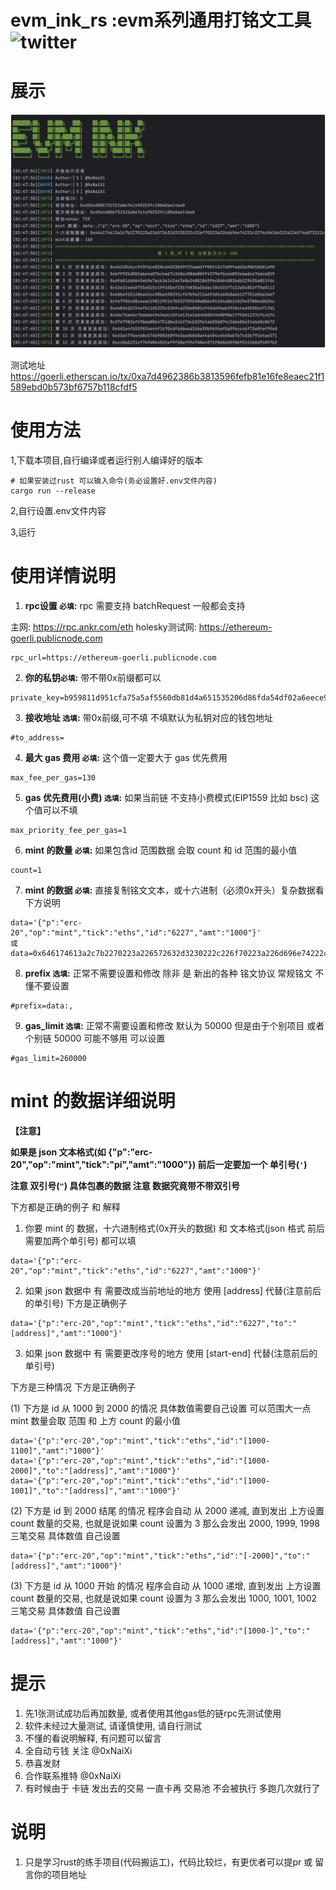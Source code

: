# evm_ink_rs :evm系列通用打铭文工具 ![twitter](https://img.shields.io/twitter/follow/0xNaiXi?style=social)

# 展示
![img.png](./img.png)

测试地址
https://goerli.etherscan.io/tx/0xa7d4962386b3813596fefb81e16fe8eaec21f1589ebd0b573bf6757b118cfdf5
# 使用方法
1,下载本项目,自行编译或者运行别人编译好的版本
```
# 如果安装过rust 可以输入命令(务必设置好.env文件内容)
cargo run --release
```
2,自行设置.env文件内容

3,运行

# 使用详情说明
1. **rpc设置 `必填`:**  rpc 需要支持 batchRequest 一般都会支持 

主网: https://rpc.ankr.com/eth  holesky测试网: https://ethereum-goerli.publicnode.com
```
rpc_url=https://ethereum-goerli.publicnode.com
```

2. **你的私钥`必填`:** 带不带0x前缀都可以
```
private_key=b959811d951cfa75a5af5560db81d4a651535206d86fda54df02a6eece90d2b0
```
3. **接收地址 `选填`:** 带0x前缀,可不填 不填默认为私钥对应的钱包地址
```
#to_address=
```
4. **最大 gas 费用 `必填`:** 这个值一定要大于 gas 优先费用
```
max_fee_per_gas=130
```
5. **gas 优先费用(小费) `选填`:** 如果当前链 不支持小费模式(EIP1559 比如 bsc) 这个值可以不填
```
max_priority_fee_per_gas=1
```
6. **mint 的数量 `必填`:** 如果包含id 范围数据 会取 count 和 id 范围的最小值
```
count=1
```
7. **mint 的数据 `必填`:** 直接复制铭文文本，或十六进制（必须0x开头）复杂数据看下方说明

```
data='{"p":"erc-20","op":"mint","tick":"eths","id":"6227","amt":"1000"}'
或
data=0x646174613a2c7b2270223a226572632d3230222c226f70223a226d696e74222c227469636b223a2265746873222c226964223a2236323237222c22616d74223a2231303030227d
```

8. **prefix `选填`:** 正常不需要设置和修改 除非 是 新出的各种 铭文协议 常规铭文 不懂不要设置
```
#prefix=data:,
```

9. **gas_limit `选填`:** 正常不需要设置和修改 默认为 50000 但是由于个别项目 或者 个别链  50000 可能不够用 可以设置
```
#gas_limit=260000
```

# mint 的数据详细说明
**【注意】**

**如果是 json 文本格式(如 {"p":"erc-20","op":"mint","tick":"pi","amt":"1000"}) 
前后一定要加一个 单引号(`'`)** 

**注意 双引号(`"`) 具体包裹的数据 注意 数据究竟带不带双引号**

下方都是正确的例子 和 解释
1. 你要 mint 的 数据，十六进制格式(0x开头的数据) 和 文本格式(json 格式 前后需要加两个单引号) 都可以填
```
data='{"p":"erc-20","op":"mint","tick":"eths","id":"6227","amt":"1000"}'
```

2. 如果 json 数据中 有 需要改成当前地址的地方 使用 [address] 代替(注意前后的单引号) 下方是正确例子
```
data='{"p":"erc-20","op":"mint","tick":"eths","id":"6227","to":"[address]","amt":"1000"}'
```
3. 如果 json 数据中 有 需要更改序号的地方 使用 [start-end] 代替(注意前后的单引号)

下方是三种情况 下方是正确例子

(1) 下方是 id 从 1000 到 2000 的情况 具体数值需要自己设置  可以范围大一点 mint 数量会取 范围 和 上方 count 的最小值
```
data='{"p":"erc-20","op":"mint","tick":"eths","id":"[1000-1100]","amt":"1000"}'
data='{"p":"erc-20","op":"mint","tick":"eths","id":"[1000-2000]","to":"[address]","amt":"1000"}'
data='{"p":"erc-20","op":"mint","tick":"eths","id":"[1000-1001]","to":"[address]","amt":"1000"}'
```
(2) 下方是 id 到 2000 结尾 的情况 程序会自动 从 2000 递减, 直到发出 上方设置 count 数量的交易, 也就是说如果 count 设置为 3 那么会发出 2000, 1999, 1998 三笔交易 具体数值 自己设置
```
data='{"p":"erc-20","op":"mint","tick":"eths","id":"[-2000]","to":"[address]","amt":"1000"}'
```
(3) 下方是 id 从 1000 开始 的情况 程序会自动 从 1000 递增, 直到发出 上方设置 count 数量的交易, 也就是说如果 count 设置为 3 那么会发出 1000, 1001, 1002 三笔交易 具体数值 自己设置
```
data='{"p":"erc-20","op":"mint","tick":"eths","id":"[1000-]","to":"[address]","amt":"1000"}'
```


# 提示
1. 先1张测试成功后再加数量, 或者使用其他gas低的链rpc先测试使用
2. 软件未经过大量测试, 请谨慎使用, 请自行测试
3. 不懂的看说明解释, 有问题可以留言
4. 全自动亏钱 关注 @0xNaiXi
5. 恭喜发财
6. 合作联系推特 @0xNaiXi
7. 有时候由于 卡链 发出去的交易 一直卡再 交易池 不会被执行  多跑几次就行了


# 说明
1. 只是学习rust的练手项目(代码搬运工)，代码比较烂，有更优者可以提pr 或 留言你的项目地址
